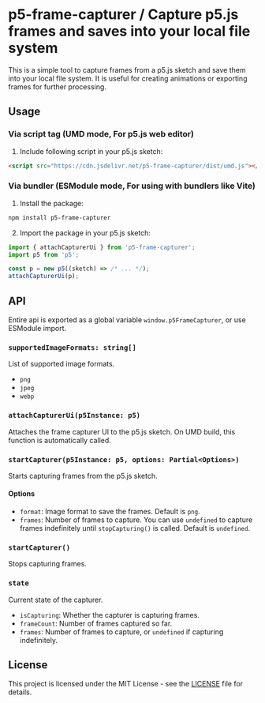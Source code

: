 # p5-frame-capturer / Capture p5.js frames and saves into your local file system

This is a simple tool to capture frames from a p5.js sketch and save them into your local file system.
It is useful for creating animations or exporting frames for further processing.

## Usage

### Via script tag (UMD mode, For p5.js web editor)

1. Include following script in your p5.js sketch:

```html
<script src="https://cdn.jsdelivr.net/p5-frame-capturer/dist/umd.js"></script>
```

### Via bundler (ESModule mode, For using with bundlers like Vite)

1. Install the package:

```bash
npm install p5-frame-capturer
```

2. Import the package in your p5.js sketch:

```javascript
import { attachCapturerUi } from 'p5-frame-capturer';
import p5 from 'p5';

const p = new p5((sketch) => /* ... */);
attachCapturerUi(p);
```

## API

Entire api is exported as a global variable `window.p5FrameCapturer`, or use ESModule import.

### `supportedImageFormats: string[]`

List of supported image formats.
- `png`
- `jpeg`
- `webp`

### `attachCapturerUi(p5Instance: p5)`

Attaches the frame capturer UI to the p5.js sketch.
On UMD build, this function is automatically called.

### `startCapturer(p5Instance: p5, options: Partial<Options>)`

Starts capturing frames from the p5.js sketch.

#### Options

- `format`: Image format to save the frames. Default is `png`.
- `frames`: Number of frames to capture. You can use `undefined` to capture frames indefinitely until `stopCapturing()` is called. Default is `undefined`.

### `startCapturer()`

Stops capturing frames.

### `state`

Current state of the capturer.

- `isCapturing`: Whether the capturer is capturing frames.
- `frameCount`: Number of frames captured so far.
- `frames`: Number of frames to capture, or `undefined` if capturing indefinitely.

## License

This project is licensed under the MIT License - see the [LICENSE](LICENSE) file for details.
